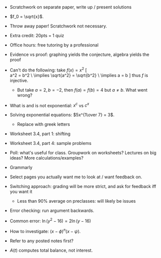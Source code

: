 - Scratchwork on separate paper, write up / present solutions

- $f_0 = \sqrt{x}$. 

- Throw away paper! Scratchwork not necessary.

- Extra credit: 20pts = 1 quiz

- Office hours: free tutoring by a professional

- Evidence vs proof: graphing yields the conjecture, algebra yields the proof

- Can't do the following: take $f(x) = x^2$
\[  
a^2 = b^2 \\
\implies \sqrt{a^2} = \sqrt{b^2} \\
\implies a = b
\]
  thus $f$ is injective.

  - But take $a=2, b=-2$, then $f(a) = f(b) = 4$ but $a\neq b$. 
    What went wrong?

- What is and is not exponential: $x^c$ vs $c^x$

- Solving exponential equations: $5x^{1\over 7} = 3$.
  - Replace with greek letters

- Worksheet 3.4, part 1: shifting
- Worksheet 3.4, part 4: sample problems


- Poll: what's useful for class. Groupwork on worksheets? Lectures on big ideas? More calculations/examples?


- Grammarly

- Select pages you actually want me to look at / want feedback on.

- Switching approach: grading will be more strict, and ask for feedback iff you want it
  
  - Less than 90% average on preclasses: will likely be issues

- Error checking: run argument backwards.

- Common error: $\ln(y^2 - 16) = 2\ln(y-16)$

- How to investigate: $(x-\phi)^n(x-\psi)$.

- Refer to any posted notes first?

- $A(t)$ computes total balance, not interest.
